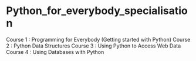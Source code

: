 # Python_for_everybody_specialisation
Course 1 : Programming for Everybody (Getting started with Python)
Course 2 : Python Data Structures
Course 3 : Using Python to Access Web Data
Course 4 : Using Databases with Python
